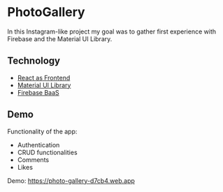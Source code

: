 
# PhotoGallery

In this Instagram-like project my goal was to gather first experience with Firebase and the Material UI Library.



## Technology

 - [React as Frontend](https://reactjs.org/)
 - [Material UI Library](https://mui.com/)
 - [Firebase BaaS](https://firebase.google.com/)


## Demo

Functionality of the app: 
- Authentication 
- CRUD functionalities
- Comments
- Likes

Demo: https://photo-gallery-d7cb4.web.app
